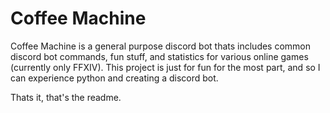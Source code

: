 # Coffee Machine

Coffee Machine is a general purpose discord bot thats includes common discord bot commands, fun stuff, and statistics for various online games (currently only FFXIV). This project is just for fun for the most part, and so I can experience python and creating a discord bot.

Thats it, that's the readme.